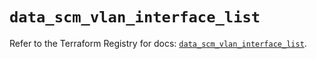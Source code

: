 # `data_scm_vlan_interface_list`

Refer to the Terraform Registry for docs: [`data_scm_vlan_interface_list`](https://registry.terraform.io/providers/paloaltonetworks/scm/1.0.2/docs/data-sources/vlan_interface_list).
